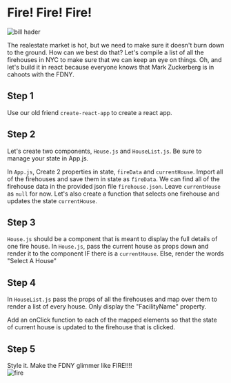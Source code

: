 # Fire! Fire! Fire!

![bill hader](https://media1.giphy.com/media/3orieLZelMyxenarwQ/giphy.gif)

The realestate market is hot, but we need to make sure it doesn't burn down to the ground. How can we best do that? Let's compile a list of all the firehouses in NYC to make sure that we can keep an eye on things. Oh, and let's build it in react because everyone knows that Mark Zuckerberg is in cahoots with the FDNY.

## Step 1

Use our old friend `create-react-app` to create a react app. 

## Step 2

Let's create two components, `House.js` and `HouseList.js`. Be sure to manage your state in App.js.  

In `App.js`, Create 2 properties in state, `fireData` and `currentHouse`. Import all of the firehouses and save them in state as `fireData`. We can find all of the firehouse data in the provided json file `firehouse.json`. Leave `currentHouse` as `null` for now. Let's also create a function that selects one firehouse and updates the state `currentHouse`.  

## Step 3

`House.js` should be a component that is meant to display the full details of one fire house. In `House.js`, pass the current house as props down and render it to the component IF there is a `currentHouse`. Else, render the words "Select A House"

## Step 4

In `HouseList.js` pass the props of all the firehouses and map over them to render a list of every house. Only display the "FacilityName" property.

Add an onClick function to each of the mapped elements so that the state of current house is updated to the firehouse that is clicked. 

## Step 5

Style it. Make the FDNY glimmer like FIRE!!!!  
![fire](https://media2.giphy.com/media/yr7n0u3qzO9nG/giphy.gif)


